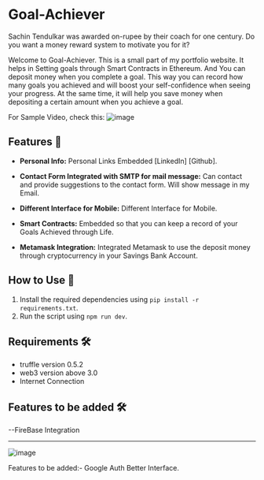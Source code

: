 # Goal-Achiever

Sachin Tendulkar was awarded on-rupee by their coach for one century.
Do you want a money reward system to motivate you for it?

Welcome to Goal-Achiever. This is a small part of my portfolio website. It helps in Setting goals through Smart Contracts in Ethereum. And You can deposit money when you complete a goal. This way you can record how many goals you achieved and will boost your self-confidence when seeing your progress. At the same time, it will help you save money when depositing a certain amount when you achieve a goal.

For Sample Video, check this: 
![image](https://github.com/VijetaPriya47/Goal-Achiever/assets/67923889/73be44c9-0515-4ba1-acfa-e19c8db88d06)


## Features 🚀

- **Personal Info:** Personal Links Embedded [LinkedIn] [Github].

- **Contact Form Integrated with SMTP for mail message:**  Can contact and provide suggestions to the contact form. Will show message in my Email.

- **Different Interface for Mobile:** Different Interface for Mobile. 
 
-  **Smart Contracts:** Embedded so that you can keep a record of your Goals Achieved through Life.

- **Metamask Integration:** Integrated Metamask to use the deposit money through cryptocurrency in your Savings Bank Account.
  
## How to Use 🤖

1. Install the required dependencies using `pip install -r requirements.txt`.
2. Run the script using `npm run dev`.

           

## Requirements 🛠️

- truffle version 0.5.2
- web3 version above 3.0
- Internet Connection


## Features to be added 🛠️
--FireBase Integration

---
![image](https://github.com/VijetaPriya47/Goal-Achiever/assets/67923889/5890c12b-2994-4a2e-9e3a-e5beff945eb3)



Features to be added:-
Google Auth
Better Interface.                     

